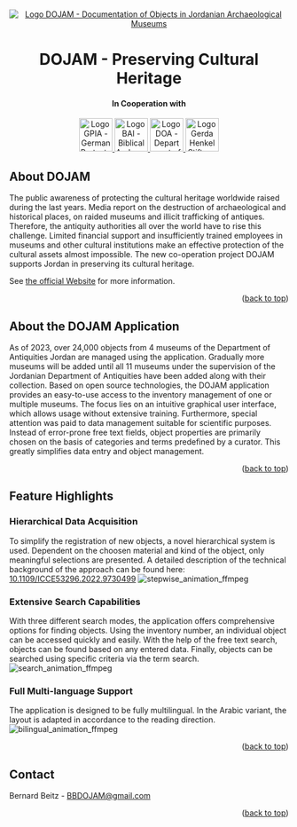 

<a name="readme-top"></a>

<!-- PROJECT LOGO -->
<br />
<div align="center">
  <a href="https://github.com/othneildrew/Best-README-Template">
    <img src="https://user-images.githubusercontent.com/15048930/214324373-82c83222-0407-473e-bff3-841a74e175af.png" alt="Logo DOJAM - Documentation of Objects in Jordanian Archaeological Museums">
  </a>
    <h1>DOJAM - Preserving Cultural Heritage</h1>
</div>

<div align="center">
  <h4>In Cooperation with</h4>
    <a href="https://www.deiahl.de/en/">
      <img src="https://user-images.githubusercontent.com/15048930/214328737-c13bf37a-13df-42f3-b85b-9d4207f87479.gif" alt="Logo GPIA - German Protestant Institute of Archaeology in the Holy Land" height=60px>
    </a>
    <a href="https://www.bai-wuppertal.de/">
      <img src="https://user-images.githubusercontent.com/15048930/214328703-5e161263-8c90-4497-8403-11595d5cd22a.png" alt="Logo BAI - Biblical Archaeological Institute Wuppertal" height=60px>
    </a>
    <a href="http://doa.gov.jo/homeen.aspx">
      <img src="https://user-images.githubusercontent.com/15048930/214328766-4472a407-8d97-4e8b-ba03-e7af9359498f.png" alt="Logo DOA - Department of Antiquities of the Jordan Government" height=60px>
    </a>
    <a href="https://www.gerda-henkel-stiftung.de/en/">
      <img src="https://user-images.githubusercontent.com/15048930/214328782-3c740e9c-6b21-4611-b2e8-338d336bee65.jpg" alt="Logo Gerda Henkel Stiftung" height=60px>
    </a>
</div>

<!-- ABOUT THE PROJECT -->
## About DOJAM
The public awareness of protecting the cultural heritage worldwide raised during the last years. Media report on the destruction of archaeological and historical places, on raided museums and illicit trafficking of antiques. 
Therefore, the antiquity authorities all over the world have to rise this challenge. Limited financial support and insufficiently trained employees in museums and other cultural institutions make an effective protection of the cultural assets almost impossible.
The new co-operation project DOJAM supports Jordan in preserving its cultural heritage.

See [the official Website](https://www.zitadelle-amman.de/) for more information.
<p align="right">(<a href="#readme-top">back to top</a>)</p>

## About the DOJAM Application
As of 2023, over 24,000 objects from 4 museums of the Department of Antiquities Jordan are managed using the application. Gradually more museums will be added until all 11 museums under the supervision of the Jordanian Department of Antiquities have been added along with their collection.
Based on open source technologies, the DOJAM application provides an easy-to-use access to the inventory management of one or multiple museums. The focus lies on an intuitive graphical user interface, which allows usage without extensive training. Furthermore, special attention was paid to data management suitable for scientific purposes. Instead of error-prone free text fields, object properties are primarily chosen on the basis of categories and terms predefined by a curator. This greatly simplifies data entry and object management.
<p align="right">(<a href="#readme-top">back to top</a>)</p>

## Feature Highlights
### Hierarchical Data Acquisition
To simplify the registration of new objects, a novel hierarchical system is used. Dependent on the choosen material and kind of the object, only meaningful selections are presented. A detailed description of the technical background of the approach can be found here: [10.1109/ICCE53296.2022.9730499](https://dx.doi.org/10.1109/ICCE53296.2022.9730499)
![stepwise_animation_ffmpeg](https://user-images.githubusercontent.com/15048930/223083576-c7df80d4-3651-46a5-8270-bd1176e3100e.gif)
### Extensive Search Capabilities
With three different search modes, the application offers comprehensive options for finding objects. Using the inventory number, an individual object can be accessed quickly and easily. With the help of the free text search, objects can be found based on any entered data. Finally, objects can be searched using specific criteria via the term search.
![search_animation_ffmpeg](https://user-images.githubusercontent.com/15048930/223083463-fdaf569b-7e30-480a-86f5-bfd8fb933c33.gif)
### Full Multi-language Support
The application is designed to be fully multilingual. In the Arabic variant, the layout is adapted in accordance to the reading direction.
![bilingual_animation_ffmpeg](https://user-images.githubusercontent.com/15048930/223083619-59b35adb-74c0-4b38-b153-271ba93f4706.gif)
<p align="right">(<a href="#readme-top">back to top</a>)</p>

<!-- CONTACT -->
## Contact
Bernard Beitz - BBDOJAM@gmail.com

<p align="right">(<a href="#readme-top">back to top</a>)</p>

<!-- MARKDOWN LINKS & IMAGES -->
<!-- https://www.markdownguide.org/basic-syntax/#reference-style-links -->
[contributors-shield]: https://img.shields.io/github/contributors/othneildrew/Best-README-Template.svg?style=for-the-badge
[contributors-url]: https://github.com/othneildrew/Best-README-Template/graphs/contributors
[forks-shield]: https://img.shields.io/github/forks/othneildrew/Best-README-Template.svg?style=for-the-badge
[forks-url]: https://github.com/othneildrew/Best-README-Template/network/members
[stars-shield]: https://img.shields.io/github/stars/othneildrew/Best-README-Template.svg?style=for-the-badge
[stars-url]: https://github.com/othneildrew/Best-README-Template/stargazers
[issues-shield]: https://img.shields.io/github/issues/othneildrew/Best-README-Template.svg?style=for-the-badge
[issues-url]: https://github.com/othneildrew/Best-README-Template/issues
[license-shield]: https://img.shields.io/github/license/othneildrew/Best-README-Template.svg?style=for-the-badge
[license-url]: https://github.com/othneildrew/Best-README-Template/blob/master/LICENSE.txt
[linkedin-shield]: https://img.shields.io/badge/-LinkedIn-black.svg?style=for-the-badge&logo=linkedin&colorB=555
[linkedin-url]: https://linkedin.com/in/othneildrew
[product-screenshot]: images/screenshot.png
[Next.js]: https://img.shields.io/badge/next.js-000000?style=for-the-badge&logo=nextdotjs&logoColor=white
[Next-url]: https://nextjs.org/
[React.js]: https://img.shields.io/badge/React-20232A?style=for-the-badge&logo=react&logoColor=61DAFB
[React-url]: https://reactjs.org/
[Vue.js]: https://img.shields.io/badge/Vue.js-35495E?style=for-the-badge&logo=vuedotjs&logoColor=4FC08D
[Vue-url]: https://vuejs.org/
[Angular.io]: https://img.shields.io/badge/Angular-DD0031?style=for-the-badge&logo=angular&logoColor=white
[Angular-url]: https://angular.io/
[Svelte.dev]: https://img.shields.io/badge/Svelte-4A4A55?style=for-the-badge&logo=svelte&logoColor=FF3E00
[Svelte-url]: https://svelte.dev/
[Laravel.com]: https://img.shields.io/badge/Laravel-FF2D20?style=for-the-badge&logo=laravel&logoColor=white
[Laravel-url]: https://laravel.com
[Bootstrap.com]: https://img.shields.io/badge/Bootstrap-563D7C?style=for-the-badge&logo=bootstrap&logoColor=white
[Bootstrap-url]: https://getbootstrap.com
[JQuery.com]: https://img.shields.io/badge/jQuery-0769AD?style=for-the-badge&logo=jquery&logoColor=white
[JQuery-url]: https://jquery.com 
